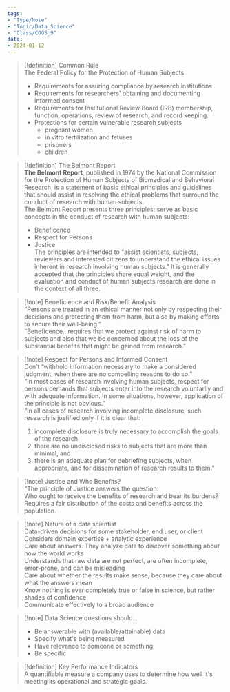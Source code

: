 ```yaml
---
tags:  
- "Type/Note"  
- "Topic/Data_Science"  
- "Class/COGS_9"  
date:  
- 2024-01-12  
---
```

  
> [!definition] Common Rule  
> The Federal Policy for the Protection of Human Subjects  
> - Requirements for assuring compliance by research institutions  
> - Requirements for researchers' obtaining and documenting informed consent  
> - Requirements for Institutional Review Board (IRB) membership, function, operations, review of research, and record keeping.  
> - Protections for certain vulnerable research subjects  
> 	- pregnant women  
> 	- in vitro fertilization and fetuses  
> 	- prisoners  
> 	- children  
  
> [!definition] The Belmont Report  
> **The Belmont Report**, published in 1974 by the National Commission for the Protection of Human Subjects of Biomedical and Behavioral Research, is a statement of basic ethical principles and guidelines that should assist in resolving the ethical problems that surround the conduct of research with human subjects.  
> The Belmont Report presents three principles; serve as basic concepts in the conduct of research with human subjects:  
> - Beneficence  
> - Respect for Persons  
> - Justice  
> The principles are intended to "assist scientists, subjects, reviewers and interested citizens to understand the ethical issues inherent in research involving human subjects." It is generally accepted that the principles share equal weight, and the evaluation and conduct of human subjects research are done in the context of all three.  
  
> [!note] Beneficience and Risk/Benefit Analysis  
> “Persons are treated in an ethical manner not only by respecting their decisions and protecting them from harm, but also by making efforts to secure their well-being.”  
> “Beneficence...requires that we protect against risk of harm to subjects and also that we be concerned about the loss of the substantial benefits that might be gained from research.”  
  
> [!note] Respect for Persons and Informed Consent  
> Don’t “withhold information necessary to make a considered judgment, when there are no compelling reasons to do so.”  
> “In most cases of research involving human subjects, respect for persons demands that subjects enter into the research voluntarily and with adequate information. In some situations, however, application of the principle is not obvious.”  
> “In all cases of research involving incomplete disclosure, such research is justified only if it is clear that:  
> 1. incomplete disclosure is truly necessary to accomplish the goals of the research  
> 2. there are no undisclosed risks to subjects that are more than minimal, and  
> 3. there is an adequate plan for debriefing subjects, when appropriate, and for dissemination of research results to them.”  
  
> [!note] Justice and Who Benefits?  
> “The principle of Justice answers the question:  
> Who ought to receive the benefits of research and bear its burdens?  
> Requires a fair distribution of the costs and benefits across the population.  
  
> [!note] Nature of a data scientist  
> Data-driven decisions for some stakeholder, end user, or client  
> Considers domain expertise + analytic experience  
> Care about answers. They analyze data to discover something about how the world works  
> Understands that raw data are not perfect, are often incomplete, error-prone, and can be misleading  
> Care about whether the results make sense, because they care about what the answers mean  
> Know nothing is ever completely true or false in science, but rather shades of confidence  
> Communicate effectively to a broad audience  
  
> [!note] Data Science questions should...  
> - Be answerable with (available/attainable) data  
> - Specify what's being measured  
> - Have relevance to someone or something  
> - Be specific  
  
> [!definition] Key Performance Indicators  
> A quantifiable measure a company uses to determine how well it's meeting its operational and strategic goals.  
